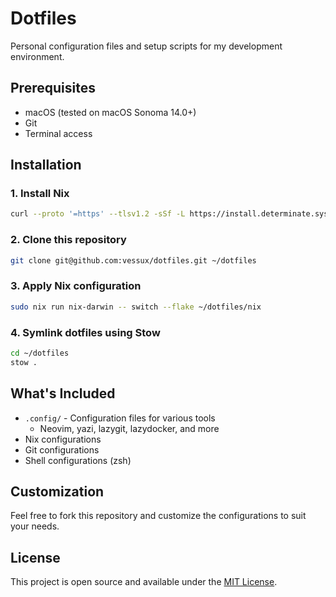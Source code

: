 # Dotfiles

Personal configuration files and setup scripts for my development environment.

## Prerequisites

- macOS (tested on macOS Sonoma 14.0+)
- Git
- Terminal access

## Installation

### 1. Install Nix

```bash
curl --proto '=https' --tlsv1.2 -sSf -L https://install.determinate.systems/nix | sh -s -- install
```

### 2. Clone this repository

```bash
git clone git@github.com:vessux/dotfiles.git ~/dotfiles
```

### 3. Apply Nix configuration

```bash
sudo nix run nix-darwin -- switch --flake ~/dotfiles/nix
```

### 4. Symlink dotfiles using Stow

```bash
cd ~/dotfiles
stow .
```

## What's Included

- `.config/` - Configuration files for various tools
  - Neovim, yazi, lazygit, lazydocker, and more
- Nix configurations
- Git configurations
- Shell configurations (zsh)

## Customization

Feel free to fork this repository and customize the configurations to suit your needs.

## License

This project is open source and available under the [MIT License](LICENSE).